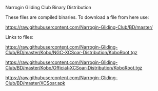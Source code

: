 Narrogin Gliding Club Binary Distribution

These files are compiled binaries. To download a file from here use:

https://raw.githubusercontent.com/Narrogin-Gliding-Club/BD/master/<file>

Links to files:

https://raw.githubusercontent.com/Narrogin-Gliding-Club/BD/master/Kobo/NGC-XCSoar-Distribution/KoboRoot.tgz

https://raw.githubusercontent.com/Narrogin-Gliding-Club/BD/master/Kobo/Official-XCSoar-Distribution/KoboRoot.tgz

https://raw.githubusercontent.com/Narrogin-Gliding-Club/BD/master/XCSoar.apk

